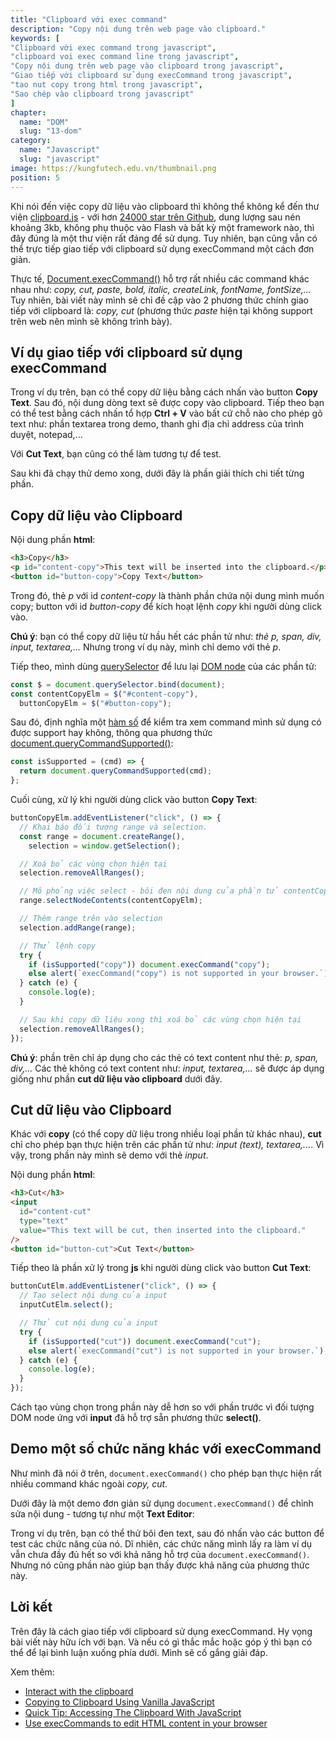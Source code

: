 ```yaml
---
title: "Clipboard với exec command"
description: "Copy nội dung trên web page vào clipboard."
keywords: [
"Clipboard với exec command trong javascript",
"clipboard voi exec command line trong javascript",
"Copy nội dung trên web page vào clipboard trong javascript",
"Giao tiếp với clipboard sử dụng execCommand trong javascript",
"tao nut copy trong html trong javascript",
"Sao chép vào clipboard trong javascript"
]
chapter:
  name: "DOM"
  slug: "13-dom"
category:
  name: "Javascript"
  slug: "javascript"
image: https://kungfutech.edu.vn/thumbnail.png
position: 5
---
```


Khi nói đến việc copy dữ liệu vào clipboard thì không thể không kể đến thư viện [clipboard.js](https://clipboardjs.com/) - với hơn [24000 star trên Github](https://github.com/zenorocha/clipboard.js/), dung lượng sau nén khoảng 3kb, không phụ thuộc vào Flash và bất kỳ một framework nào, thì đây đúng là một thư viện rất đáng để sử dụng. Tuy nhiên, bạn cũng vẫn có thể trực tiếp giao tiếp với clipboard sử dụng execCommand một cách đơn giản.

Thực tế, [Document.execCommand()](https://developer.mozilla.org/en-US/docs/Web/API/Document/execCommand) hỗ trợ rất nhiều các command khác nhau như: _copy, cut, paste, bold, italic, createLink, fontName, fontSize,..._ Tuy nhiên, bài viết này mình sẽ chỉ đề cập vào 2 phương thức chính giao tiếp với clipboard là: _copy, cut_ (phương thức _paste_ hiện tại không support trên web nên mình sẽ không trình bày).

## Ví dụ giao tiếp với clipboard sử dụng execCommand

[](https://codepen.io/completejavascript/pen/mQWJWj)

Trong ví dụ trên, bạn có thể copy dữ liệu bằng cách nhấn vào button **Copy Text**. Sau đó, nội dung dòng text sẽ được copy vào clipboard. Tiếp theo bạn có thể test bằng cách nhấn tổ hợp **Ctrl + V** vào bất cứ chỗ nào cho phép gõ text như: phần textarea trong demo, thanh ghi địa chỉ address của trình duyệt, notepad,...

Với **Cut Text**, bạn cũng có thể làm tương tự để test.

Sau khi đã chạy thử demo xong, dưới đây là phần giải thích chi tiết từng phần.

## Copy dữ liệu vào Clipboard

Nội dung phần **html**:

```html
<h3>Copy</h3>
<p id="content-copy">This text will be inserted into the clipboard.</p>
<button id="button-copy">Copy Text</button>
```

Trong đó, thẻ _p_ với id _content-copy_ là thành phần chứa nội dung mình muốn copy; button với id _button-copy_ để kích hoạt lệnh _copy_ khi người dùng click vào.

<content-warning>

**Chú ý**: bạn có thể copy dữ liệu từ hầu hết các phần tử như: _thẻ p, span, div, input, textarea,..._ Nhưng trong ví dụ này, mình chỉ demo với thẻ _p_.

</content-warning>

Tiếp theo, mình dùng [querySelector](https://developer.mozilla.org/en-US/docs/Web/API/Document/querySelector) để lưu lại [DOM node](/bai-viet/javascript/dom-la-gi) của các phần tử:

```js
const $ = document.querySelector.bind(document);
const contentCopyElm = $("#content-copy"),
  buttonCopyElm = $("#button-copy");
```

Sau đó, định nghĩa một [hàm số](/bai-viet/javascript/ham-trong-javascript) để kiểm tra xem command mình sử dụng có được support hay không, thông qua phương thức [document.queryCommandSupported()](https://developer.mozilla.org/en-US/docs/Web/API/Document/queryCommandSupported):

```js
const isSupported = (cmd) => {
  return document.queryCommandSupported(cmd);
};
```

Cuối cùng, xử lý khi người dùng click vào button **Copy Text**:

```js
buttonCopyElm.addEventListener("click", () => {
  // Khai báo đối tượng range và selection.
  const range = document.createRange(),
    selection = window.getSelection();

  // Xoá bỏ các vùng chọn hiện tại
  selection.removeAllRanges();

  // Mô phỏng việc select - bôi đen nội dung của phần tử contentCopyElm
  range.selectNodeContents(contentCopyElm);

  // Thêm range trên vào selection
  selection.addRange(range);

  // Thử lệnh copy
  try {
    if (isSupported("copy")) document.execCommand("copy");
    else alert(`execCommand("copy") is not supported in your browser.`);
  } catch (e) {
    console.log(e);
  }

  // Sau khi copy dữ liệu xong thì xoá bỏ các vùng chọn hiện tại
  selection.removeAllRanges();
});
```

<content-warning>

**Chú ý**: phần trên chỉ áp dụng cho các thẻ có text content như thẻ: _p, span, div,..._ Các thẻ không có text content như: _input, textarea,..._ sẽ được áp dụng giống như phần **cut dữ liệu vào clipboard** dưới đây.

</content-warning>

## Cut dữ liệu vào Clipboard

Khác với **copy** (có thể copy dữ liệu trong nhiều loại phần tử khác nhau), **cut** chỉ cho phép bạn thực hiện trên các phần tử như: _input (text), textarea,..._. Vì vậy, trong phần này mình sẽ demo với thẻ _input_.

Nội dung phần **html**:

```html
<h3>Cut</h3>
<input
  id="content-cut"
  type="text"
  value="This text will be cut, then inserted into the clipboard."
/>
<button id="button-cut">Cut Text</button>
```

Tiếp theo là phần xử lý trong **js** khi người dùng click vào button **Cut Text**:

```js
buttonCutElm.addEventListener("click", () => {
  // Tạo select nội dung của input
  inputCutElm.select();

  // Thử cut nội dung của input
  try {
    if (isSupported("cut")) document.execCommand("cut");
    else alert(`execCommand("cut") is not supported in your browser.`);
  } catch (e) {
    console.log(e);
  }
});
```

Cách tạo vùng chọn trong phần này dễ hơn so với phần trước vì đối tượng DOM node ứng với **input** đã hỗ trợ sẵn phương thức **select()**.

## Demo một số chức năng khác với execCommand

Như mình đã nói ở trên, `document.execCommand()` cho phép bạn thực hiện rất nhiều command khác ngoài _copy, cut_.

Dưới đây là một demo đơn giản sử dụng `document.execCommand()` để chỉnh sửa nội dung - tương tự như một **Text Editor**:

[](https://codepen.io/completejavascript/pen/ZmKKwW)

Trong ví dụ trên, bạn có thể thử bôi đen text, sau đó nhấn vào các button để test các chức năng của nó. Dĩ nhiên, các chức năng mình lấy ra làm ví dụ vẫn chưa đầy đủ hết so với khả năng hỗ trợ của `document.execCommand()`. Nhưng nó cũng phần nào giúp bạn thấy được khả năng của phương thức này.

## Lời kết

Trên đây là cách giao tiếp với clipboard sử dụng execCommand. Hy vọng bài viết này hữu ích với bạn. Và nếu có gì thắc mắc hoặc góp ý thì bạn có thể để lại bình luận xuống phía dưới. Mình sẽ cố gắng giải đáp.

Xem thêm:

- [Interact with the clipboard](https://developer.mozilla.org/en-US/docs/Mozilla/Add-ons/WebExtensions/Interact_with_the_clipboard)
- [Copying to Clipboard Using Vanilla JavaScript](https://alligator.io/js/copying-to-clipboard/)
- [Quick Tip: Accessing The Clipboard With JavaScript](https://tutorialzine.com/2016/10/quick-tip-accessing-the-clipboard-with-javascript)
- [Use execCommands to edit HTML content in your browser](https://codepen.io/chrisdavidmills/full/gzYjag/)
